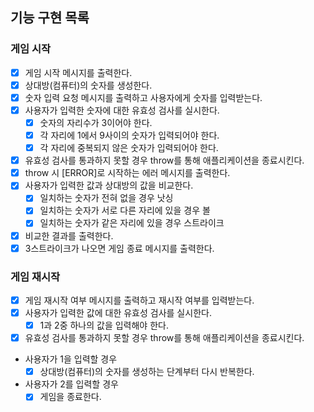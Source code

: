 ## 기능 구현 목록

### 게임 시작

- [x] 게임 시작 메시지를 출력한다.
- [x] 상대방(컴퓨터)의 숫자를 생성한다.
- [x] 숫자 입력 요청 메시지를 출력하고 사용자에게 숫자를 입력받는다.
- [x] 사용자가 입력한 숫자에 대한 유효성 검사를 실시한다.
  - [x] 숫자의 자리수가 3이어야 한다.
  - [x] 각 자리에 1에서 9사이의 숫자가 입력되어야 한다.
  - [x] 각 자리에 중복되지 않은 숫자가 입력되어야 한다.
- [x] 유효성 검사를 통과하지 못할 경우 throw를 통해 애플리케이션을 종료시킨다.
- [x] throw 시 [ERROR]로 시작하는 에러 메시지를 출력한다.
- [x] 사용자가 입력한 값과 상대방의 값을 비교한다.
  - [x] 일치하는 숫자가 전혀 없을 경우 낫싱
  - [x] 일치하는 숫자가 서로 다른 자리에 있을 경우 볼
  - [x] 일치하는 숫자가 같은 자리에 있을 경우 스트라이크
- [x] 비교한 결과를 출력한다.
- [x] 3스트라이크가 나오면 게임 종료 메시지를 출력한다.

### 게임 재시작

- [x] 게임 재시작 여부 메시지를 출력하고 재시작 여부를 입력받는다.
- [x] 사용자가 입력한 값에 대한 유효성 검사를 실시한다.
  - [x] 1과 2중 하나의 값을 입력해야 한다.
- [x] 유효성 검사를 통과하지 못할 경우 throw를 통해 애플리케이션을 종료시킨다.
- 사용자가 1을 입력할 경우
  - [x] 상대방(컴퓨터)의 숫자를 생성하는 단계부터 다시 반복한다.
- 사용자가 2를 입력할 경우
  - [x] 게임을 종료한다.
